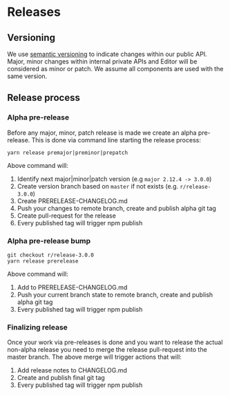 # Releases

## Versioning

We use [semantic versioning]((https://semver.org/)) to indicate changes within our public API.
Major, minor changes within internal private APIs and Editor will be considered as minor or patch.
We assume all components are used with the same version.

## Release process

### Alpha pre-release
Before any major, minor, patch release is made we create an alpha pre-release.
This is done via command line starting the release process:
```
yarn release premajor|preminor|prepatch
``` 

Above command will:
1. Identify next major|minor|patch version (e.g `major 2.12.4 -> 3.0.0`)
2. Create version branch based on `master` if not exists (e.g. `r/release-3.0.0`)
3. Create PRERELEASE-CHANGELOG.md
4. Push your changes to remote branch, create and publish alpha git tag
5. Create pull-request for the release
6. Every published tag will trigger npm publish

### Alpha pre-release bump

```
git checkout r/release-3.0.0
yarn release prerelease
```

Above command will:
1. Add to PRERELEASE-CHANGELOG.md
2. Push your current branch state to remote branch, create and publish alpha git tag
3. Every published tag will trigger npm publish


### Finalizing release

Once your work via pre-releases is done and you want to release the actual non-alpha release you need to merge the release pull-request into the master branch.
The above merge will trigger actions that will:

1. Add release notes to CHANGELOG.md
2. Create and publish final git tag
3. Every published tag will trigger npm publish
